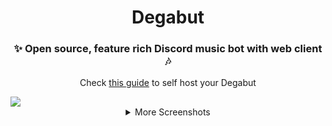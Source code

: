 <div align="center">
<h1>Degabut</h1>

<h3>✨ Open source, feature rich Discord music bot with web client 🎶</h3>

Check [this guide](https://github.com/degabut/examples/blob/main/v3) to self host your Degabut

</div>

<img src="https://i.imgur.com/N5r2aXS.png" />

<details>
    <summary align="center">More Screenshots</summary>
    <img src="https://i.imgur.com/n5CBzK5.png" />
    <img src="https://i.imgur.com/bfM8aQs.png" />
    <img src="https://i.imgur.com/nJl9Fkx.png" width="45%" />
    &nbsp;&nbsp;
    <img src="https://i.imgur.com/KfcWFCi.png" width="45%" />
</details>
